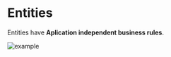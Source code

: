 # Entities

Entities have __Aplication independent business rules__.

![example](https://i.imgur.com/WkBAATy.png)